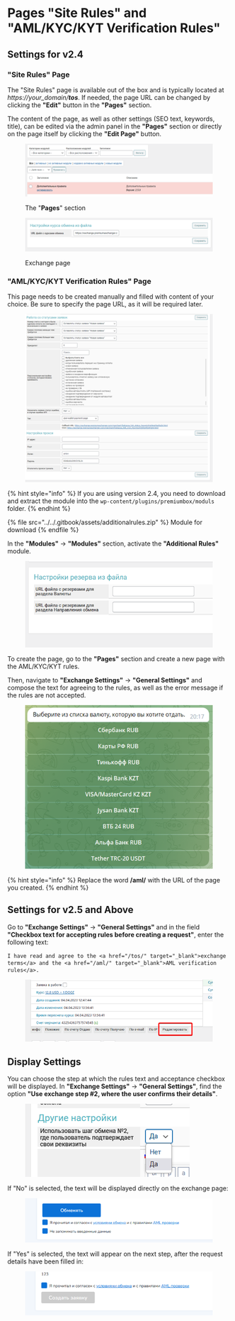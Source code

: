 # Pages "Site Rules" and "AML/KYC/KYT Verification Rules"

## Settings for v2.4

### "Site Rules" Page

The "Site Rules" page is available out of the box and is typically located at _https://your\_domain/**tos**_. If needed, the page URL can be changed by clicking the **"Edit"** button in the **"Pages"** section.

The content of the page, as well as other settings (SEO text, keywords, title), can be edited via the admin panel in the **"Pages"** section or directly on the page itself by clicking the **"Edit Page"** button.

<figure><img src="../../.gitbook/assets/image (1191).png" alt=""><figcaption><p>The "<strong>Pages</strong>" section</p></figcaption></figure>

<figure><img src="../../.gitbook/assets/image (1055).png" alt=""><figcaption><p>Exchange page</p></figcaption></figure>

### "AML/KYC/KYT Verification Rules" Page

This page needs to be created manually and filled with content of your choice. Be sure to specify the page URL, as it will be required later.

<figure><img src="../../.gitbook/assets/image (969).png" alt=""><figcaption></figcaption></figure>

{% hint style="info" %}
If you are using version 2.4, you need to download and extract the module into the `wp-content/plugins/premiumbox/moduls` folder.
{% endhint %}

{% file src="../../.gitbook/assets/additionalrules.zip" %}
Module for download
{% endfile %}

In the **"Modules"** -> **"Modules"** section, activate the **"Additional Rules"** module.

<figure><img src="../../.gitbook/assets/image (1132).png" alt=""><figcaption></figcaption></figure>

To create the page, go to the **"Pages"** section and create a new page with the AML/KYC/KYT rules.

Then, navigate to **"Exchange Settings"** -> **"General Settings"** and compose the text for agreeing to the rules, as well as the error message if the rules are not accepted.

<figure><img src="../../.gitbook/assets/image (1058).png" alt=""><figcaption></figcaption></figure>

{% hint style="info" %}
Replace the word **/aml/** with the URL of the page you created.
{% endhint %}

## Settings for v2.5 and Above

Go to **"Exchange Settings"** -> **"General Settings"** and in the field **"Checkbox text for accepting rules before creating a request"**, enter the following text:

```
I have read and agree to the <a href="/tos/" target="_blank">exchange terms</a> and the <a href="/aml/" target="_blank">AML verification rules</a>.
```

<figure><img src="../../.gitbook/assets/image (1035).png" alt=""><figcaption></figcaption></figure>

## Display Settings

You can choose the step at which the rules text and acceptance checkbox will be displayed. In **"Exchange Settings"** -> **"General Settings"**, find the option **"Use exchange step #2, where the user confirms their details"**.

<figure><img src="../../.gitbook/assets/изображение (81).png" alt=""><figcaption></figcaption></figure>

If "No" is selected, the text will be displayed directly on the exchange page:

<figure><img src="../../.gitbook/assets/изображение (135).png" alt=""><figcaption></figcaption></figure>

If "Yes" is selected, the text will appear on the next step, after the request details have been filled in:

<figure><img src="../../.gitbook/assets/изображение (140).png" alt=""><figcaption></figcaption></figure>
